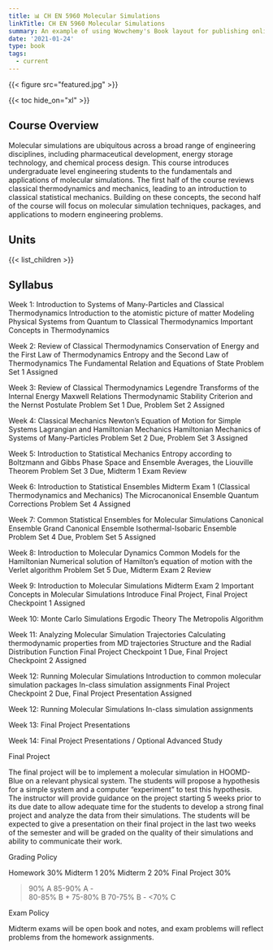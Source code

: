```yaml
---
title: 📊 CH EN 5960 Molecular Simulations
linkTitle: CH EN 5960 Molecular Simulations
summary: An example of using Wowchemy's Book layout for publishing online courses.
date: '2021-01-24'
type: book
tags:
  - current
---
```


{{< figure src="featured.jpg" >}}

{{< toc hide_on="xl" >}}

## Course Overview

Molecular simulations are ubiquitous across a broad range of engineering disciplines, including pharmaceutical development, energy storage technology, and chemical process design. This course introduces undergraduate level engineering students to the fundamentals and applications of molecular simulations. The first half of the course reviews classical thermodynamics and mechanics, leading to an introduction to classical statistical mechanics. Building on these concepts, the second half of the course will focus on molecular simulation techniques, packages, and applications to modern engineering problems.

## Units

{{< list_children >}}

## Syllabus

Week 1: Introduction to Systems of Many-Particles and Classical Thermodynamics
Introduction to the atomistic picture of matter
Modeling Physical Systems from Quantum to Classical Thermodynamics 
Important Concepts in Thermodynamics

Week 2: Review of Classical Thermodynamics
Conservation of Energy and the First Law of Thermodynamics
Entropy and the Second Law of Thermodynamics
The Fundamental Relation and Equations of State
Problem Set 1 Assigned

Week 3: Review of Classical Thermodynamics
Legendre Transforms of the Internal Energy
Maxwell Relations
Thermodynamic Stability Criterion and the Nernst Postulate
Problem Set 1 Due, Problem Set 2 Assigned

Week 4: Classical Mechanics
Newton’s Equation of Motion for Simple Systems
Lagrangian and Hamiltonian Mechanics
Hamiltonian Mechanics of Systems of Many-Particles
Problem Set 2 Due, Problem Set 3 Assigned

Week 5: Introduction to Statistical Mechanics
Entropy according to Boltzmann and Gibbs
Phase Space and Ensemble Averages, the Liouville Theorem
Problem Set 3 Due, Midterm 1 Exam Review

Week 6: Introduction to Statistical Ensembles
Midterm Exam 1 (Classical Thermodynamics and Mechanics)
The Microcanonical Ensemble
Quantum Corrections 
Problem Set 4 Assigned

Week 7: Common Statistical Ensembles for Molecular Simulations
Canonical Ensemble
Grand Canonical Ensemble
Isothermal-Isobaric Ensemble
Problem Set 4 Due, Problem Set 5 Assigned

Week 8: Introduction to Molecular Dynamics
Common Models for the Hamiltonian
Numerical solution of Hamilton’s equation of motion with the Verlet algorithm 
Problem Set 5 Due, Midterm Exam 2 Review 

Week 9: Introduction to Molecular Simulations
Midterm Exam 2
Important Concepts in Molecular Simulations
Introduce Final Project, Final Project Checkpoint 1 Assigned

Week 10: Monte Carlo Simulations
Ergodic Theory
The Metropolis Algorithm

Week 11: Analyzing Molecular Simulation Trajectories
Calculating thermodynamic properties from MD trajectories
Structure and the Radial Distribution Function
Final Project Checkpoint 1 Due, Final Project Checkpoint 2 Assigned

Week 12: Running Molecular Simulations
Introduction to common molecular simulation packages
In-class simulation assignments 
Final Project Checkpoint 2 Due, Final Project Presentation Assigned

Week 12: Running Molecular Simulations
In-class simulation assignments

Week 13: Final Project Presentations

Week 14: Final Project Presentations / Optional Advanced Study

Final Project

The final project will be to implement a molecular simulation in HOOMD-Blue on a relevant physical system. The students will propose a hypothesis for a simple system and a computer “experiment” to test this hypothesis. The instructor will provide guidance on the project starting 5 weeks prior to its due date to allow adequate time for the students to develop a strong final project and analyze the data from their simulations. The students will be expected to give a presentation on their final project in the last two weeks of the semester and will be graded on the quality of their simulations and ability to communicate their work. 
 
Grading Policy

Homework   	30%
Midterm 1    	20%
Midterm 2   	20%
Final Project	30%

>90%          A
85-90%      A -  
80-85%      B +
75-80%      B
70-75%      B -
<70%          C

Exam Policy

Midterm exams will be open book and notes, and exam problems will reflect problems from the homework assignments.


